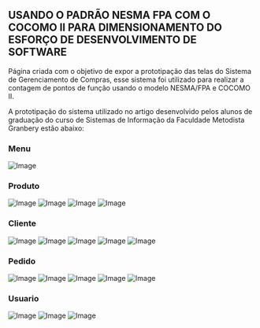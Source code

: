 ## USANDO O PADRÃO NESMA FPA COM O COCOMO II PARA DIMENSIONAMENTO DO ESFORÇO DE DESENVOLVIMENTO DE SOFTWARE

Página criada com o objetivo de expor a prototipação das telas do Sistema de Gerenciamento de Compras, esse sistema foi utilizado para realizar a contagem de pontos de função usando o modelo NESMA/FPA e COCOMO II.

A prototipação do sistema utilizado no artigo desenvolvido pelos alunos de graduação do curso de Sistemas de Informação da Faculdade Metodista Granbery estão abaixo:

### Menu
![Image](images/novo_menu.png)

### Produto
![Image](images/cadastro_produto.png)
![Image](images/consultar_produtos.png)
![Image](images/produtos-por-fornecedor.png)
![Image](images/ranking-produtos-vendidos.png)

### Cliente
![Image](images/cadastro_clientes.png)
![Image](images/pesquisar_clientes.png)
![Image](images/relatorio-clientes.png)
![Image](images/produtos-mais-comprados-tipo-cliente.png)
![Image](images/quantidade-clientes-regiao.png)

### Pedido
![Image](images/cadastro_de_pedidos_1.png)
![Image](images/relatorio_de_pedidos.png)
![Image](images/relatorio_de_pedidos.png)
![Image](images/relatorio-pedidos-valor-total.png)
![Image](images/faturamento-mensal.png)

### Usuario
![Image](images/login.png)
![Image](images/relatorio_de_usurios_cadastrados.png)
![Image](images/relatorio_de_expirao_de_senhas.png)
